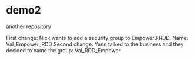 # demo2
another repository

First change: Nick wants to add a security group to Empower3 RDD. Name: Val_Empower_RDD
Second change: Yann talked to the business and they decided to name the group: Val_RDD_Empower
